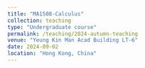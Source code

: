 ```yaml
---
title: "MA1508-Calculus"
collection: teaching
type: "Undergraduate course"
permalink: /teaching/2024-autumn-teaching
venue: "Yeung Kin Man Acad Building LT-6"
date: 2024-09-02
location: "Hong Kong, China"
---
```


